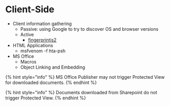 # Client-Side

* Client information gathering
  * Passive: using Google to try to discover OS and browser versions
  * Active
    * [fingerprintjs2](https://github.com/Valve/fingerprintjs2)
* HTML Applications
  * msfvenom -f hta-psh
* MS Office
  * Macros
  * Object Linking and Embedding

{% hint style="info" %}
MS Office Publisher may not trigger Protected View for downloaded documents.
{% endhint %}

{% hint style="info" %}
Documents downloaded from Sharepoint do not trigger Protected View.
{% endhint %}
